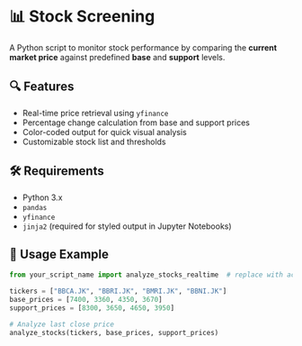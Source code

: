# 📊 Stock Screening

A Python script to monitor stock performance by comparing the **current market price** against predefined **base** and **support** levels.

## 🔍 Features

- Real-time price retrieval using `yfinance`
- Percentage change calculation from base and support prices
- Color-coded output for quick visual analysis
- Customizable stock list and thresholds

## 🛠 Requirements

- Python 3.x
- `pandas`
- `yfinance`
- `jinja2` (required for styled output in Jupyter Notebooks)

## 🚀 Usage Example

```python
from your_script_name import analyze_stocks_realtime  # replace with actual script/module name

tickers = ["BBCA.JK", "BBRI.JK", "BMRI.JK", "BBNI.JK"]
base_prices = [7400, 3360, 4350, 3670]
support_prices = [8300, 3650, 4650, 3950]

# Analyze last close price
analyze_stocks(tickers, base_prices, support_prices)